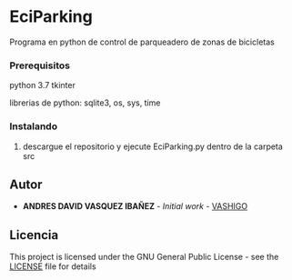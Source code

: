 # EciParking
Programa en python de control de parqueadero de zonas de bicicletas

### Prerequisitos

python 3.7
tkinter

librerias de python: sqlite3, os, sys, time


### Instalando

1. descargue el repositorio y ejecute EciParking.py dentro de la carpeta src


## Autor

* **ANDRES DAVID VASQUEZ IBAÑEZ** - *Initial work* - [VASHIGO](https://github.com/vashigo)


## Licencia

This project is licensed under the GNU General Public License - see the [LICENSE](LICENSE) file for details
